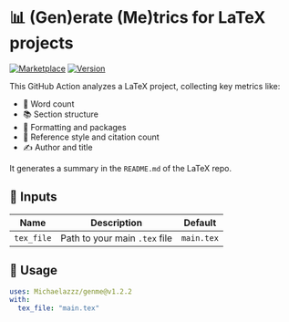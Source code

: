 # 📊 (Gen)erate (Me)trics for LaTeX projects

[![Marketplace](https://img.shields.io/badge/GitHub%20Marketplace-Generate%20Metrics-blue?logo=github)](https://https://github.com/marketplace/actions/gen-erate-me-trics-for-latex-documents)
[![Version](https://img.shields.io/github/v/tag/your-username/genme?label=version)](https://github.com/Michaelazzz/genme/releases/tag/v1.2.1)


This GitHub Action analyzes a LaTeX project, collecting key metrics like:

- 📄 Word count
- 📚 Section structure
- 🎨 Formatting and packages
- 🔗 Reference style and citation count
- ✍️ Author and title

It generates a summary in the `README.md` of the LaTeX repo.

## 🔧 Inputs

| Name       | Description                   | Default        |
|------------|-------------------------------|----------------|
| `tex_file` | Path to your main `.tex` file | `main.tex`  |

## 🚀 Usage

```yaml
uses: Michaelazzz/genme@v1.2.2
with:
  tex_file: "main.tex"
